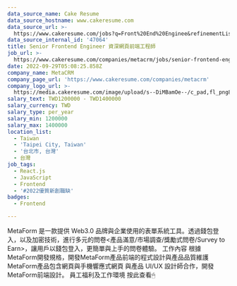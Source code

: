 ```yaml
---
data_source_name: Cake Resume
data_source_hostname: www.cakeresume.com
data_source_url: >-
  https://www.cakeresume.com/jobs?q=Front%20End%20Enginee&refinementList[lang_name][0]=E[…]tech_front-end-development&range[salary_range][min]=1000000
data_source_internal_id: '47064'
title: Senior Frontend Engineer 資深網頁前端工程師
job_url: >-
  https://www.cakeresume.com/companies/metacrm/jobs/senior-frontend-engineer-f5cec8
date: 2022-09-29T05:08:25.858Z
company_name: MetaCRM
company_page_url: 'https://www.cakeresume.com/companies/metacrm'
company_logo_url: >-
  https://media.cakeresume.com/image/upload/s--DiMBamOe--/c_pad,fl_png8,h_200,w_200/v1670351686/tfewhnkmqld11n4ga0fs.png
salary_text: TWD1200000 - TWD1400000
salary_currency: TWD
salary_type: per_year
salary_min: 1200000
salary_max: 1400000
location_list:
  - Taiwan
  - 'Taipei City, Taiwan'
  - '台北市, 台灣'
  - 台灣
job_tags:
  - React.js
  - JavaScript
  - Frontend
  - '#2022優質新創職缺'
badges:
  - Frontend

---
```


MetaForm 是一款提供 Web3.0 品牌與企業使用的表單系統工具。透過錢包登入，以及加密技術，進行多元的問卷<產品滿意/市場調查/獎勵式問卷/Survey to Earn>，讓用戶以錢包登入，更簡單與上手的問卷體驗。 工作內容 根據MetaForm開發規格，開發MetaForm產品前端的程式設計與產品品質維護 MetaForm產品包含網頁與手機響應式網頁 與產品 UI/UX 設計師合作，開發MetaForm前端設計。 員工福利及工作環境 按此查看🖱